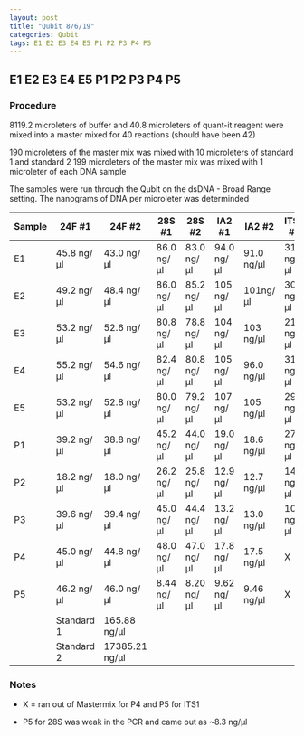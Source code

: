 ```yaml
---
layout: post
title: "Qubit 8/6/19"
categories: Qubit
tags: E1 E2 E3 E4 E5 P1 P2 P3 P4 P5 
---
```


## E1 E2 E3 E4 E5 P1 P2 P3 P4 P5

### Procedure

8119.2 microleters of buffer and 40.8 microleters of quant-it reagent were mixed into a master mixed
for 40 reactions (should have been 42)

190 microleters of the master mix was mixed with 10 microleters of standard 1 and standard 2
199 microleters of the master mix was mixed with 1 microleter of each DNA sample 

The samples were run through the Qubit on the dsDNA - Broad Range setting.
The nanograms of DNA per microleter was determinded 

|Sample|24F #1|24F #2|28S #1|28S #2|IA2 #1|IA2 #2|ITS1 #1|ITS1 #2| 
|--|-----------|-----------|------------|-----------|-----------|-----------|----------|----------|
|E1|45.8 ng/μl|43.0 ng/μl|86.0 ng/μl|83.0 ng/μl|94.0 ng/μl|91.0 ng/μl|31.6 ng/μl|31.0 ng/μl|
|E2|49.2 ng/μl|48.4 ng/μl|86.0 ng/μl|85.2 ng/μl|105 ng/μl|101ng/μl|30.2 ng/μl|29.6 ng/μl|
|E3|53.2 ng/μl|52.6 ng/μl|80.8 ng/μl|78.8 ng/μl|104 ng/μl|103 ng/μl|21.4 ng/μl|21.0 ng/μl|
|E4|55.2 ng/μl|54.6 ng/μl|82.4 ng/μl|80.8 ng/μl|105 ng/μl|96.0 ng/μl|31.2 ng/μl|30.6 ng/μl|
|E5|53.2 ng/μl|52.8 ng/μl|80.0 ng/μl|79.2 ng/μl|107 ng/μl|105 ng/μl|29.2 ng/μl|28.8 ng/μl|
|P1|39.2 ng/μl|38.8 ng/μl|45.2 ng/μl|44.0 ng/μl|19.0 ng/μl|18.6 ng/μl|27.0 ng/μl|26.6 ng/μl|
|P2|18.2 ng/μl|18.0 ng/μl|26.2 ng/μl|25.8 ng/μl|12.9 ng/μl|12.7 ng/μl|14.7 ng/μl|14.5 ng/μl|
|P3|39.6 ng/μl|39.4 ng/μl|45.0 ng/μl|44.4 ng/μl|13.2 ng/μl|13.0 ng/μl|10.2 ng/μl|10.1 ng/μl|
|P4|45.0 ng/μl|44.8 ng/μl|48.0 ng/μl|47.0 ng/μl|17.8 ng/μl|17.5 ng/μl|X|X|
|P5|46.2 ng/μl|46.0 ng/μl|8.44 ng/μl|8.20 ng/μl|9.62 ng/μl|9.46 ng/μl|X|X|
||Standard 1|165.88 ng/μl|
||Standard 2|17385.21 ng/μl|

### Notes

* X = ran out of Mastermix for P4 and P5 for ITS1

* P5 for 28S was weak in the PCR and came out as ~8.3 ng/μl 

